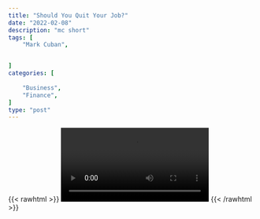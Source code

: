 ```yaml
---
title: "Should You Quit Your Job?"
date: "2022-02-08"
description: "mc short"
tags: [
    "Mark Cuban",


]
categories: [
    
    "Business",
    "Finance",
]
type: "post"
---
```

{{< rawhtml >}}
    <video width="auto" height="auto" controls>
        <source src="https://clips.dev00ps.com/Mark%20Cuban/should%20you%20quit%20your%20job.mp4" type="video/mp4"> 
    </video>
{{< /rawhtml >}}